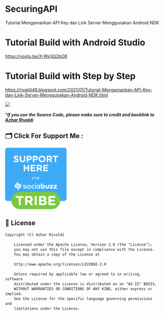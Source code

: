 # SecuringAPI
Tutorial Mengamankan API Key dan Link Server Menggunakan Android NDK

# Tutorial Build with Android Studio
https://youtu.be/X-Ws1iQ2bO8

# Tutorial Build with Step by Step
https://rivaldi48.blogspot.com/2021/01/Tutorial-Mengamankan-API-Key-dan-Link-Server-Menggunakan-Android-NDK.html

<img src="https://1.bp.blogspot.com/-gwMgqu0b1xE/X_KRa5kRVYI/AAAAAAAAHsY/-dM4V62j0yAR5Xg57NtdzGQnBYIIo9TTwCLcBGAsYHQ/s2048/Tutorial%2BMengamankan%2BAPI%2BKey%2Bdan%2BLink%2BServer%2BMenggunakan%2BNDK%2Bdi%2BAndroid%2BStudio.png" data-canonical-src="https://1.bp.blogspot.com/-gwMgqu0b1xE/X_KRa5kRVYI/AAAAAAAAHsY/-dM4V62j0yAR5Xg57NtdzGQnBYIIo9TTwCLcBGAsYHQ/s2048/Tutorial%2BMengamankan%2BAPI%2BKey%2Bdan%2BLink%2BServer%2BMenggunakan%2BNDK%2Bdi%2BAndroid%2BStudio.png" style="max-width:100%;">

****If you use the Source Code, please make sure to credit and backlink to [Azhar Rivaldi](https://rivaldi48.blogspot.com/)***

## 🗂 Click For Support Me :
<a href="https://sociabuzz.com/azharrvldi_/donate"> 
<img src="https://github.com/AzharRivaldi/AzharRivaldi/blob/master/Support%20Here.png" width="200" height="200"></a>

## 📄 License

```
Copyright (C) Azhar Rivaldi

    Licensed under the Apache License, Version 2.0 (the "License");
    you may not use this file except in compliance with the License.
    You may obtain a copy of the License at

    http://www.apache.org/licenses/LICENSE-2.0

    Unless required by applicable law or agreed to in writing, software
    distributed under the License is distributed on an "AS IS" BASIS,
    WITHOUT WARRANTIES OR CONDITIONS OF ANY KIND, either express or implied.
    See the License for the specific language governing permissions and
    limitations under the License.

```

